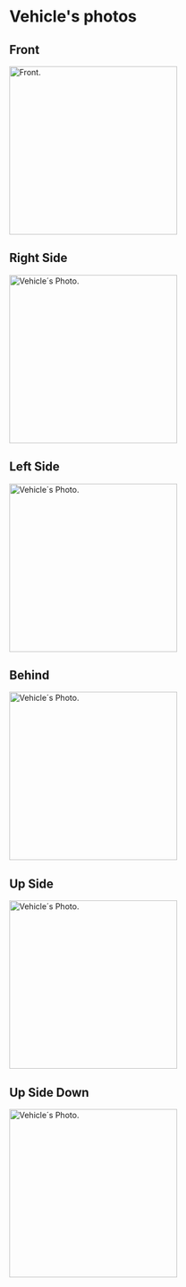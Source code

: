 Vehicle's photos
=============

<h2> Front </h2>
<img src="https://github.com/ACJIREH/Jireh/assets/141764789/97ae7857-241e-4981-a872-f12c4a1a81f7"
     width="300"
     height="300"
     title="Front.">

<h2> Right Side </h2>
<img src=""
     width="300"
     height="300"
     title="Vehicle´s Photo.">
     
<h2> Left Side </h2>
<img src=""
     width="300"
     height="300"
     title="Vehicle´s Photo.">
     
<h2> Behind </h2>
<img src=""
     width="300"
     height="300"
     title="Vehicle´s Photo.">
     
<h2> Up Side </h2>
<img src=""
     width="300"
     height="300"
     title="Vehicle´s Photo.">
     
<h2> Up Side Down </h2>
<img src=""
     width="300"
     height="300"
     title="Vehicle´s Photo.">
